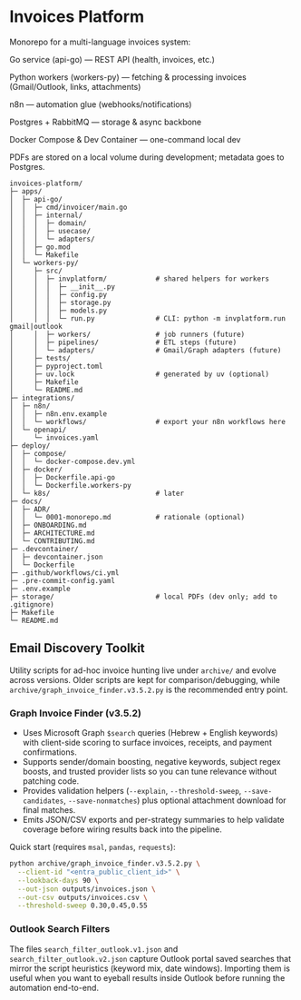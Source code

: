 # Invoices Platform

Monorepo for a multi-language invoices system:

Go service (api-go) — REST API (health, invoices, etc.)

Python workers (workers-py) — fetching & processing invoices (Gmail/Outlook, links, attachments)

n8n — automation glue (webhooks/notifications)

Postgres + RabbitMQ — storage & async backbone

Docker Compose & Dev Container — one-command local dev

PDFs are stored on a local volume during development; metadata goes to Postgres.

```
invoices-platform/
├─ apps/
│  ├─ api-go/
│  │  ├─ cmd/invoicer/main.go
│  │  ├─ internal/
│  │  │  ├─ domain/
│  │  │  ├─ usecase/
│  │  │  └─ adapters/
│  │  ├─ go.mod
│  │  └─ Makefile
│  └─ workers-py/
│     ├─ src/
│     │  ├─ invplatform/            # shared helpers for workers
│     │  │  ├─ __init__.py
│     │  │  ├─ config.py
│     │  │  ├─ storage.py
│     │  │  ├─ models.py
│     │  │  └─ run.py               # CLI: python -m invplatform.run gmail|outlook
│     │  ├─ workers/                # job runners (future)
│     │  ├─ pipelines/              # ETL steps (future)
│     │  └─ adapters/               # Gmail/Graph adapters (future)
│     ├─ tests/
│     ├─ pyproject.toml
│     ├─ uv.lock                    # generated by uv (optional)
│     ├─ Makefile
│     └─ README.md
├─ integrations/
│  ├─ n8n/
│  │  ├─ n8n.env.example
│  │  └─ workflows/                 # export your n8n workflows here
│  └─ openapi/
│     └─ invoices.yaml
├─ deploy/
│  ├─ compose/
│  │  └─ docker-compose.dev.yml
│  ├─ docker/
│  │  ├─ Dockerfile.api-go
│  │  └─ Dockerfile.workers-py
│  └─ k8s/                          # later
├─ docs/
│  ├─ ADR/
│  │  └─ 0001-monorepo.md           # rationale (optional)
│  ├─ ONBOARDING.md
│  ├─ ARCHITECTURE.md
│  └─ CONTRIBUTING.md
├─ .devcontainer/
│  ├─ devcontainer.json
│  └─ Dockerfile
├─ .github/workflows/ci.yml
├─ .pre-commit-config.yaml
├─ .env.example
├─ storage/                         # local PDFs (dev only; add to .gitignore)
├─ Makefile
└─ README.md

```
## Email Discovery Toolkit

Utility scripts for ad-hoc invoice hunting live under `archive/` and evolve across versions. Older scripts are kept for comparison/debugging, while `archive/graph_invoice_finder.v3.5.2.py` is the recommended entry point.

### Graph Invoice Finder (v3.5.2)

- Uses Microsoft Graph `$search` queries (Hebrew + English keywords) with client-side scoring to surface invoices, receipts, and payment confirmations.
- Supports sender/domain boosting, negative keywords, subject regex boosts, and trusted provider lists so you can tune relevance without patching code.
- Provides validation helpers (`--explain`, `--threshold-sweep`, `--save-candidates`, `--save-nonmatches`) plus optional attachment download for final matches.
- Emits JSON/CSV exports and per-strategy summaries to help validate coverage before wiring results back into the pipeline.

Quick start (requires `msal`, `pandas`, `requests`):

```bash
python archive/graph_invoice_finder.v3.5.2.py \
  --client-id "<entra_public_client_id>" \
  --lookback-days 90 \
  --out-json outputs/invoices.json \
  --out-csv outputs/invoices.csv \
  --threshold-sweep 0.30,0.45,0.55
```

### Outlook Search Filters

The files `search_filter_outlook.v1.json` and `search_filter_outlook.v2.json` capture Outlook portal saved searches that mirror the script heuristics (keyword mix, date windows). Importing them is useful when you want to eyeball results inside Outlook before running the automation end-to-end.
